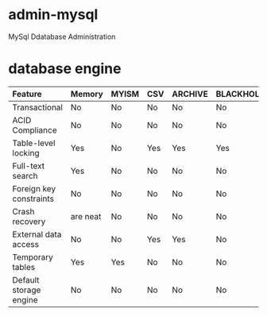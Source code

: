 # admin-mysql
MySql Ddatabase Administration

# database engine
| Feature       				| Memory | MYISM| CSV | ARCHIVE | BLACKHOLE | MERGE | FEDERATED | InnoDB |
| :------------ 				|:-------| :----| :---| :-------| :---------| :-----| :---------| :------|
| Transactional     			| No     |No    |No   |No	    |No	    	|No	    |No	        |Yes     |
| ACID Compliance       		| No     |No	|No	  |No	    |No	        |No	    |No	        |Yes	 |
| Table-level locking   		| Yes	 |No	|Yes  |Yes	    |Yes	    |No		|Yes	    |Yes     |
| Full-text search      		| Yes	 |No	|No	  |No	    |No			|No		|No			|Yes	 |
| Foreign key constraints       | No	 |No	|No	  |No	    |No			|No		|No			|Yes	 |
| Crash recovery | are neat     | No	 |No	|No	  |No       |No			|No		|No			|Yes	 |
| External data access      	| No	 |No	|Yes  |Yes	    |No			|No		|Yes		|No      |
| Temporary tables      		| Yes	 |Yes	|No	  |No	    |No			|No		|No			|Yes	 |
| Default storage engine		| No	 |No	|No	  |No	    |No	     	|No		|No			|Yes	 |



